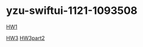 # yzu-swiftui-1121-1093508

[HW1](https://github.com/BurningBeans/yzu-swiftui-1121-1093508/blob/main/HW1/hw1.md)
<!-- [HW2](https://github.com/BurningBeans/yzu-swiftui-1121-1093508/blob/main/HW2/hw2.md) -->
[HW3](https://github.com/BurningBeans/yzu-swiftui-1121-1093508/blob/main/HW3/hw3.md)
[HW3part2](https://github.com/BurningBeans/yzu-swiftui-1121-1093508/blob/main/HW3/hw3part2.md)